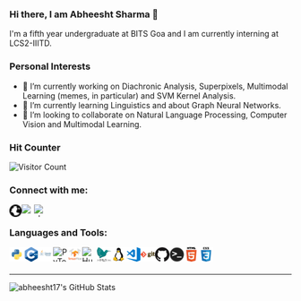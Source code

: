 ### Hi there, I am Abheesht Sharma 👋
I'm a fifth year undergraduate at BITS Goa and I am currently interning at LCS2-IIITD.
<!--
**abheesht17/abheesht17** is a ✨ _special_ ✨ repository because its `README.md` (this file) appears on your GitHub profile.

Here are some ideas to get you started:

- 🔭 I’m currently working on ...
- 🌱 I’m currently learning ...
- 👯 I’m looking to collaborate on ...
- 🤔 I’m looking for help with ...
- 💬 Ask me about ...
- 📫 How to reach me: ...
- 😄 Pronouns: ...
- ⚡ Fun fact: ...
-->

### Personal Interests
- 🔭 I’m currently working on Diachronic Analysis, Superpixels, Multimodal Learning (memes, in particular) and SVM Kernel Analysis.
- 🌱 I’m currently learning Linguistics and about Graph Neural Networks.
- 👯 I’m looking to collaborate on Natural Language Processing, Computer Vision and Multimodal Learning.

### Hit Counter

![Visitor Count](https://profile-counter.glitch.me/abheesht17/count.svg)

### Connect with me:

[<img align="left" alt="abheesht17.github.io/" title="abheesht17.github.io/" width="22px"  height="22px" src="https://raw.githubusercontent.com/iconic/open-iconic/master/svg/globe.svg" />](https://abheesht17.github.io/)

[<img align="left" alt="penstrokes17 | Twitter" title="penstrokes17" width="22px" height="22px" src="https://cdn.jsdelivr.net/npm/simple-icons@v3/icons/twitter.svg" />](https://twitter.com/penstrokes17)

[<img align="left" alt="sharmabhee@gmail.com | E-mail" title="sharmabhee@gmail.com" width="22px" height="22px" src="https://cdn.jsdelivr.net/npm/simple-icons@3.13.0/icons/gmail.svg"/>](mailto:sharmabhee@gmail.com)

<br/>

### Languages and Tools:

<div>
<img align="left" alt="Python" width="26px" height="26px" title="Python" src="https://raw.githubusercontent.com/github/explore/80688e429a7d4ef2fca1e82350fe8e3517d3494d/topics/python/python.png"/>
<img align="left" alt="C++" width="26px" height="26px"title="C++" src="https://raw.githubusercontent.com/github/explore/80688e429a7d4ef2fca1e82350fe8e3517d3494d/topics/cpp/cpp.png" />

<img align="left" alt="Java" width="26px" height="26px" title="Java" src="https://raw.githubusercontent.com/github/explore/80688e429a7d4ef2fca1e82350fe8e3517d3494d/topics/java/java.png" />
<img align="left" alt="PyTorch" width="26px" height="26px"title="PyTorch" src="https://github.com/pytorch/pytorch/blob/master/docs/source/_static/img/pytorch-logo-flame.svg" />
<img align="left" alt="TF" width="26px" height="26px" title="TensorFlow" src="https://raw.githubusercontent.com/github/explore/80688e429a7d4ef2fca1e82350fe8e3517d3494d/topics/tensorflow/tensorflow.png" />
<img align="left" alt="HuggingFace" width="26px" height="26px" title="HuggingFace" src="https://github.com/huggingface/transformers/blob/master/docs/source/_static/js/huggingface_logo.svg" />
<img align="left" alt="LaTeX" width="26px" height="26px" title="LaTeX" src="https://raw.githubusercontent.com/github/explore/80688e429a7d4ef2fca1e82350fe8e3517d3494d/topics/latex/latex.png" />
<img align="left" alt="Linux" width="26px" height="26px"title="Linux" src="https://raw.githubusercontent.com/github/explore/80688e429a7d4ef2fca1e82350fe8e3517d3494d/topics/linux/linux.png" />
<img align="left" alt="Visual Studio Code" width="26px" height="26px" title="VSCode" src="https://raw.githubusercontent.com/github/explore/80688e429a7d4ef2fca1e82350fe8e3517d3494d/topics/visual-studio-code/visual-studio-code.png" />
<img align="left" alt="Git" width="26px"  height="26px" title="Git" src="https://raw.githubusercontent.com/github/explore/80688e429a7d4ef2fca1e82350fe8e3517d3494d/topics/git/git.png" />
<img align="left" alt="GitHub" width="26px" height="26px" title="GitHub" src="https://raw.githubusercontent.com/github/explore/78df643247d429f6cc873026c0622819ad797942/topics/github/github.png" />
<img align="left" alt="Terminal" width="26px"  height="26px" title="Terminal" src="https://raw.githubusercontent.com/github/explore/80688e429a7d4ef2fca1e82350fe8e3517d3494d/topics/terminal/terminal.png" />
<img align="left" alt="HTML5" width="26px" height="26px"  title="HTML5" src="https://raw.githubusercontent.com/github/explore/80688e429a7d4ef2fca1e82350fe8e3517d3494d/topics/html/html.png" />
<img align="left" alt="CSS" width="26px" height="26px"  title="CSS" src="https://raw.githubusercontent.com/github/explore/80688e429a7d4ef2fca1e82350fe8e3517d3494d/topics/css/css.png" />
</div>

<br/><br/>

---


<img align="left" alt="abheesht17's GitHub Stats" src="https://github-readme-stats.vercel.app/api?username=abheesht17&show_icons=true&hide_border=true" />
  
